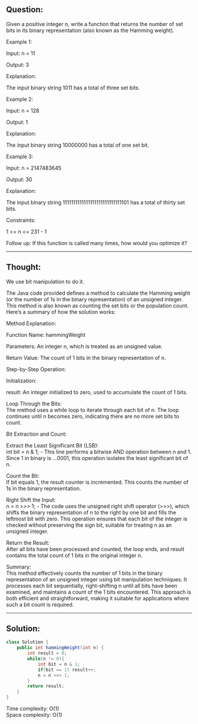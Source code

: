 ## Question:

Given a positive integer n, write a function that returns the number of set bits in its binary representation (also known as the Hamming weight).  

Example 1:  

Input: n = 11  

Output: 3  

Explanation:  

The input binary string 1011 has a total of three set bits.  

Example 2:  

Input: n = 128  

Output: 1  

Explanation:  

The input binary string 10000000 has a total of one set bit.  

Example 3:  

Input: n = 2147483645  

Output: 30  

Explanation:  

The input binary string 1111111111111111111111111111101 has a total of thirty set bits.  

Constraints:  

1 <= n <= 231 - 1  

Follow up: If this function is called many times, how would you optimize it?

---
## Thought:
We use bit manipulation to do it.

The Java code provided defines a method to calculate the Hamming weight (or the number of 1s in the binary representation) of an unsigned integer. This method is also known as counting the set bits or the population count. Here’s a summary of how the solution works:  

Method Explanation:  

Function Name: hammingWeight  

Parameters: An integer n, which is treated as an unsigned value.  

Return Value: The count of 1 bits in the binary representation of n.  

Step-by-Step Operation:  

Initialization:  

result: An integer initialized to zero, used to accumulate the count of 1 bits.  

Loop Through the Bits:  
The method uses a while loop to iterate through each bit of n. The loop continues until n becomes zero, indicating there are no more set bits to count.  

Bit Extraction and Count:  

Extract the Least Significant Bit (LSB):  
int bit = n & 1; - This line performs a bitwise AND operation between n and 1. Since 1 in binary is ...0001, this operation isolates the least significant bit of n.  

Count the Bit:  
If bit equals 1, the result counter is incremented. This counts the number of 1s in the binary representation.  

Right Shift the Input:  
n = n >>> 1; - The code uses the unsigned right shift operator (>>>), which shifts the binary representation of n to the right by one bit and fills the leftmost bit with zero. This operation ensures that each bit of the integer is checked without preserving the sign bit, suitable for treating n as an unsigned integer.  

Return the Result:  
After all bits have been processed and counted, the loop ends, and result contains the total count of 1 bits in the original integer n.  

Summary:  
This method effectively counts the number of 1 bits in the binary representation of an unsigned integer using bit manipulation techniques. It processes each bit sequentially, right-shifting n until all bits have been examined, and maintains a count of the 1 bits encountered. This approach is both efficient and straightforward, making it suitable for applications where such a bit count is required.  

---
## Solution:
```Java
class Solution {
    public int hammingWeight(int n) {
        int result = 0;
        while(n != 0){
            int bit = n & 1;
            if(bit == 1) result++;
            n = n >>> 1;
        }
        return result;
    }
}
```
Time complexity: O(1)  
Space complexity: O(1)
